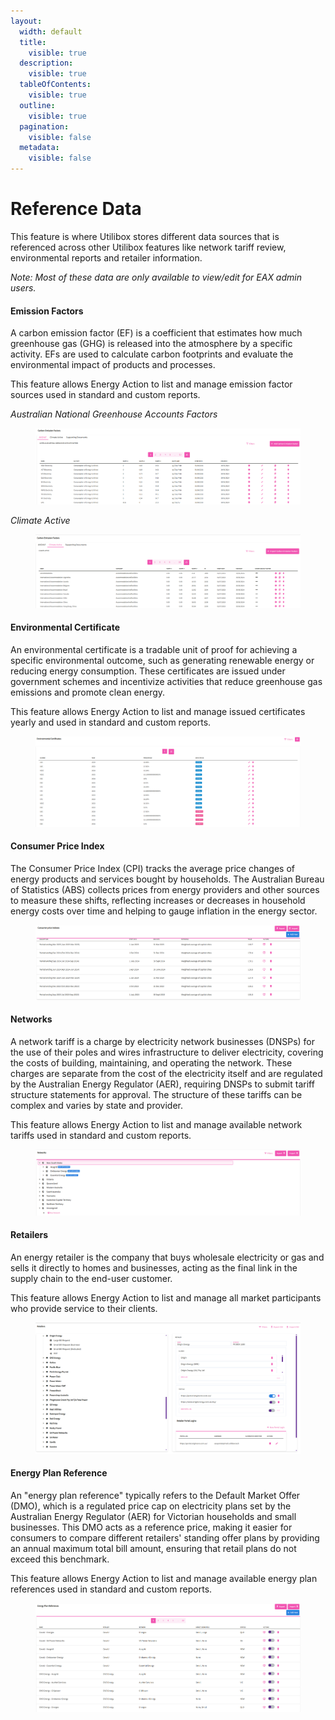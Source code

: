 ```yaml
---
layout:
  width: default
  title:
    visible: true
  description:
    visible: true
  tableOfContents:
    visible: true
  outline:
    visible: true
  pagination:
    visible: false
  metadata:
    visible: false
---
```


# Reference Data

This feature is where Utilibox stores different data sources that is referenced across other Utilibox features like network tariff review, environmental reports and retailer information.

_Note: Most of these data are only available to view/edit for EAX admin users._

#### Emission Factors

A carbon emission factor (EF) is a coefficient that estimates how much greenhouse gas (GHG) is released into the atmosphere by a specific activity. EFs are used to calculate carbon footprints and evaluate the environmental impact of products and processes.

This feature allows Energy Action to list and manage emission factor sources used in standard and custom reports.

_Australian National Greenhouse Accounts Factors_&#x20;

<figure><img src="../../.gitbook/assets/ANGHAF.png" alt=""><figcaption></figcaption></figure>

_Climate Active_&#x20;

<figure><img src="../../.gitbook/assets/ClimateActive.png" alt=""><figcaption></figcaption></figure>

#### Environmental Certificate

An environmental certificate is a tradable unit of proof for achieving a specific environmental outcome, such as generating renewable energy or reducing energy consumption. These certificates are issued under government schemes and incentivize activities that reduce greenhouse gas emissions and promote clean energy.

This feature allows Energy Action to list and manage issued certificates yearly and used in standard and custom reports.

<figure><img src="../../.gitbook/assets/EnvironmentalCerts.png" alt=""><figcaption></figcaption></figure>

#### Consumer Price Index

The Consumer Price Index (CPI) tracks the average price changes of energy products and services bought by households. The Australian Bureau of Statistics (ABS) collects prices from energy providers and other sources to measure these shifts, reflecting increases or decreases in household energy costs over time and helping to gauge inflation in the energy sector.

<figure><img src="../../.gitbook/assets/CPI.png" alt=""><figcaption></figcaption></figure>

#### Networks

A network tariff is a charge by electricity network businesses (DNSPs) for the use of their poles and wires infrastructure to deliver electricity, covering the costs of building, maintaining, and operating the network. These charges are separate from the cost of the electricity itself and are regulated by the Australian Energy Regulator (AER), requiring DNSPs to submit tariff structure statements for approval. The structure of these tariffs can be complex and varies by state and provider.

This feature allows Energy Action to list and manage available network tariffs used in standard and custom reports.

<figure><img src="../../.gitbook/assets/NetworkTariff.png" alt=""><figcaption></figcaption></figure>

#### Retailers

An energy retailer is the company that buys wholesale electricity or gas and sells it directly to homes and businesses, acting as the final link in the supply chain to the end-user customer.

This feature allows Energy Action to list and manage all market participants who provide service to their clients.

<figure><img src="../../.gitbook/assets/Retailers.png" alt=""><figcaption></figcaption></figure>

#### Energy Plan Reference

An "energy plan reference" typically refers to the Default Market Offer (DMO), which is a regulated price cap on electricity plans set by the Australian Energy Regulator (AER) for Victorian households and small businesses. This DMO acts as a reference price, making it easier for consumers to compare different retailers' standing offer plans by providing an annual maximum total bill amount, ensuring that retail plans do not exceed this benchmark.

This feature allows Energy Action to list and manage available energy plan references used in standard and custom reports.

<figure><img src="../../.gitbook/assets/EnergyPlan.png" alt=""><figcaption></figcaption></figure>
